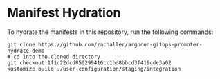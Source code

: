 # Manifest Hydration

To hydrate the manifests in this repository, run the following commands:

```shell
git clone https://github.com/zachaller/argocon-gitops-promoter-hydrate-demo
# cd into the cloned directory
git checkout 1f1c22dcd850299416cc1bd8bbcd3f419cde3a02
kustomize build ./user-configuration/staging/integration
```
